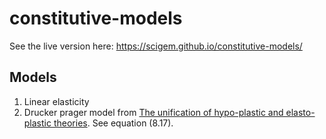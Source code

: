 # constitutive-models

See the live version here: https://scigem.github.io/constitutive-models/

## Models
  1. Linear elasticity
  2. Drucker prager model from [The unification of hypo-plastic and elasto-plastic theories](https://doi.org/10.1016/j.ijsolstr.2012.02.003). See equation (8.17).
